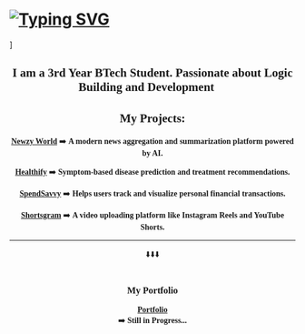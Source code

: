<h1>
  <a href="https://git.io/typing-svg"><img src="https://jay-website-personal-65b76d6e8318.herokuapp.com?font=Cinzel&weight=800&size=35&duration=3000&pause=500&color=6BEEF7&background=1BA5FF00&center=true&vCenter=true&random=false&width=1000&lines=Wassup!!;This+is+Himanshu;Love+to+be+Solo!" alt="Typing SVG" /></a>
</h1>

<style>
  @import url('https://fonts.googleapis.com/css2?family=Cinzel&display=swap');

  .cinzel-font {
    font-family: 'Cinzel', serif;
  }
</style>

]<h2 align="center" class="cinzel-font">
  I am a 3rd Year BTech Student. Passionate about Logic Building and Development 🧠
</h2>

<h2 align="center" class="cinzel-font">My Projects:</h2>

<p align="center" class="cinzel-font">
  <a href="https://newz-aggregator-summarizer.vercel.app/" target="_blank"><strong>Newzy World</strong></a>
  ➡️ <b>A modern news aggregation and summarization platform powered by AI.</b>
</p>

<p align="center" class="cinzel-font">
  <a href="https://healthify-9cw5.onrender.com/" target="_blank"><strong>Healthify</strong></a>
  ➡️ <b>Symptom-based disease prediction and treatment recommendations.</b>
</p>

<p align="center" class="cinzel-font">
  <a href="https://personal-finance-app-nine.vercel.app/" target="_blank"><strong>SpendSavvy</strong></a>
  ➡️ <b>Helps users track and visualize personal financial transactions.</b>
</p>

<p align="center" class="cinzel-font">
  <a href="https://shortsgram.netlify.app/" target="_blank"><strong>Shortsgram</strong></a>
  ➡️ <b>A video uploading platform like Instagram Reels and YouTube Shorts.</b>
</p>

---

<div align="center" class="cinzel-font">⬇️⬇️⬇️</div>

<br/>

<h3 align="center" class="cinzel-font">My Portfolio</h3>

<p align="center" class="cinzel-font">
  <a href="https://solo-portfolio-git-main-himanshu-solos-projects.vercel.app/">
    <strong>Portfolio</strong>
  </a> <br/>
  ➡️ <b>Still in Progress...</b>
</p>


<!--
**HimanshuSolo2005/HimanshuSolo2005** is a ✨ _special_ ✨ repository because its `README.md` (this file) appears on your GitHub profile.

Here are some ideas to get you started:

- 🔭 I’m currently working on ...
- 🌱 I’m currently learning ...
- 👯 I’m looking to collaborate on ...
- 🤔 I’m looking for help with ...
- 💬 Ask me about ...
- 📫 How to reach me: ...
- 😄 Pronouns: ...
- ⚡ Fun fact: ...
-->
